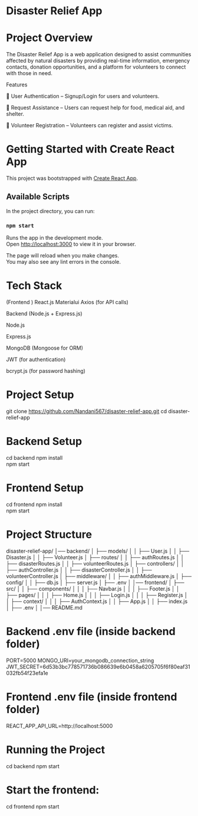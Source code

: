 
 # Disaster Relief App

# Project Overview

The Disaster Relief App is a web application designed to assist communities affected by natural disasters by providing real-time information, emergency contacts, donation opportunities, and a platform for volunteers to connect with those in need.

Features

🔹 User Authentication – Signup/Login for users and volunteers.



🔹 Request Assistance – Users can request help for food, medical aid, and shelter.

🔹 Volunteer Registration – Volunteers can register and assist victims.


# Getting Started with Create React App

This project was bootstrapped with [Create React App](https://github.com/facebook/create-react-app).

## Available Scripts

In the project directory, you can run:

### `npm start`

Runs the app in the development mode.\
Open [http://localhost:3000](http://localhost:3000) to view it in your browser.

The page will reload when you make changes.\
You may also see any lint errors in the console.



# Tech Stack

(Frontend )
React.js
Materialui
Axios (for API calls)


Backend (Node.js + Express.js)

Node.js

Express.js

MongoDB (Mongoose for ORM)

JWT (for authentication)

bcrypt.js (for password hashing)

# Project Setup

 git clone https://github.com/Nandani567/disaster-relief-app.git
 cd disaster-relief-app

 # Backend Setup

 cd backend
npm install  
npm start

# Frontend Setup

cd frontend
npm install  
npm start


# Project Structure

disaster-relief-app/
│── backend/
│   ├── models/
│   │   ├── User.js
│   │   ├── Disaster.js
│   │   ├── Volunteer.js
│   ├── routes/
│   │   ├── authRoutes.js
│   │   ├── disasterRoutes.js
│   │   ├── volunteerRoutes.js
│   ├── controllers/
│   │   ├── authController.js
│   │   ├── disasterController.js
│   │   ├── volunteerController.js
│   ├── middleware/
│   │   ├── authMiddleware.js
│   ├── config/
│   │   ├── db.js
│   ├── server.js
│   ├── .env
│
│── frontend/
│   ├── src/
│   │   ├── components/
│   │   │   ├── Navbar.js
│   │   │   ├── Footer.js
│   │   ├── pages/
│   │   │   ├── Home.js
│   │   │   ├── Login.js
│   │   │   ├── Register.js
│   │   ├── context/
│   │   │   ├── AuthContext.js
│   │   ├── App.js
│   │   ├── index.js
│   ├── .env
│
│── README.md

# Backend .env file (inside backend folder)

PORT=5000
MONGO_URI=your_mongodb_connection_string
JWT_SECRET=6d53b3bc778571736b086639e6b0458a6205705f6f80eaf31032fb54f23efa1e

# Frontend .env file (inside frontend folder)

REACT_APP_API_URL=http://localhost:5000

#  Running the Project

cd backend
npm start

# Start the frontend:

cd frontend
npm start




